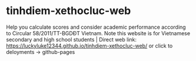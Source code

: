 # tinhdiem-xethocluc-web
Help you calculate scores and consider academic performance according to Circular 58/2011/TT-BGDĐT Vietnam. Note this website is for Vietnamese secondary and high school students | Direct web link: https://luckyluke12344.github.io/tinhdiem-xethocluc-web/ or click to deloyments -> github-pages
